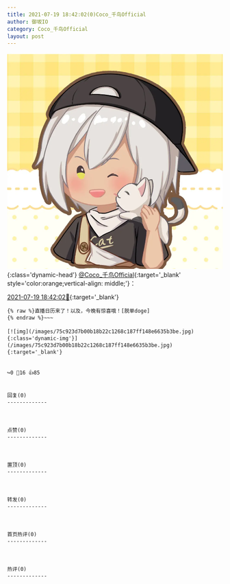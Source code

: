 ```yaml
---
title: 2021-07-19 18:42:02(0)Coco_千鸟Official
author: 御坂IO
category: Coco_千鸟Official
layout: post
---
```


![img](/images/85e485bc0dbd0cde4d15f24d7cffe9704618ad10.jpg){:class='dynamic-head'}
[@Coco_千鸟Official](https://space.bilibili.com/1891728206/dynamic){:target='_blank' style='color:orange;vertical-align: middle;'}：

[2021-07-19 18:42:02🔗](https://t.bilibili.com/549124118688168188){:target='_blank'}

~~~
{% raw %}直播日历来了！以及，今晚有惊喜哦！[脱单doge]
{% endraw %}~~~

[![img](/images/75c923d7b00b18b22c1268c187ff148e6635b3be.jpg){:class='dynamic-img'}](/images/75c923d7b00b18b22c1268c187ff148e6635b3be.jpg){:target='_blank'}


↪️0 💬16 👍85


回复(0)
-------------



点赞(0)
-------------



置顶(0)
-------------



转发(0)
-------------



首页热评(0)
-------------



热评(0)
-------------



